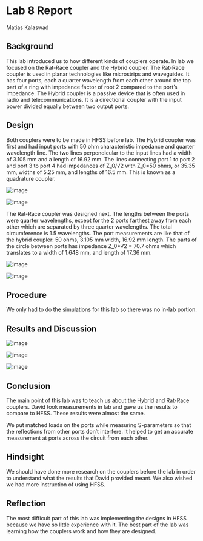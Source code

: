# Lab 8 Report
Matias Kalaswad

## Background
This lab introduced us to how different kinds of couplers operate. In lab we focused on the Rat-Race coupler and the Hybrid coupler. The Rat-Race coupler is used in planar technologies like microstrips and waveguides. It has four ports, each a quarter wavelength from each other around the top part of a ring with impedance factor of root 2 compared to the port’s impedance.  The Hybrid coupler is a passive device that is often used in radio and telecommunications.  It is a directional coupler with the input power divided equally between two output ports.

## Design
Both couplers were to be made in HFSS before lab. The Hybrid coupler was first and had input ports with 50 ohm characteristic impedance and quarter wavelength line. The two lines perpendicular to the input lines had a width of 3.105 mm and a length of 16.92 mm.  The lines connecting port 1 to port 2 and port 3 to port 4 had impedances of Z_0/√2 with Z_0=50 ohms, or 35.35 mm, widths of 5.25 mm, and lengths of 16.5 mm.  This is known as a quadrature coupler.

![image](https://github.com/CourseReps/ECEN452-Spring2016/blob/master/Students/kalaswad/Lab8/Lab8HybridHFSS.png)

![image](https://github.com/CourseReps/ECEN452-Spring2016/blob/master/Students/kalaswad/Lab8/Lab8HybridParameters.png)

The Rat-Race coupler was designed next. The lengths between the ports were quarter wavelengths, except for the 2 ports farthest away from each other which are separated by three quarter wavelengths. The total circumference is 1.5 wavelengths. The port measurements are like that of the hybrid coupler: 50 ohms, 3.105 mm width, 16.92 mm length.  The parts of the circle between ports has impedance Z_0*√2 = 70.7 ohms which translates to a width of 1.648 mm, and length of 17.36 mm.

![image](https://github.com/CourseReps/ECEN452-Spring2016/blob/master/Students/kalaswad/Lab8/Lab8_RatRace_HFSS.png)

![image](https://github.com/CourseReps/ECEN452-Spring2016/blob/master/Students/kalaswad/Lab8/Lab8_RatRace_Parameters.png)

## Procedure
We only had to do the simulations for this lab so there was no in-lab portion.

## Results and Discussion
![image](https://github.com/CourseReps/ECEN452-Spring2016/blob/master/Students/kalaswad/Lab8/Hybrid_Coupler_Magnitude2.png)

![image](https://github.com/CourseReps/ECEN452-Spring2016/blob/master/Students/kalaswad/Lab8/Hybrid_Coupler_Phase2.png)

![image](https://github.com/CourseReps/ECEN452-Spring2016/blob/master/Students/kalaswad/Lab8/RatRace_Magnitude2.png)

## Conclusion
The main point of this lab was to teach us about the Hybrid and Rat-Race couplers.  David took measurements in lab and gave us the results to compare to HFSS. These results were almost the same.

We put matched loads on the ports while measuring S-parameters so that the reflections from other ports don’t interfere.  It helped to get an accurate measurement at ports across the circuit from each other.

## Hindsight
We should have done more research on the couplers before the lab in order to understand what the results that David provided meant. We also wished we had more instruction of using HFSS.

## Reflection
The most difficult part of this lab was implementing the designs in HFSS because we have so little experience with it.  The best part of the lab was learning how the couplers work and how they are designed.
